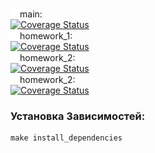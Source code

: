 <img src="docs/assets/git_branch.svg" alt="git branch icon" width="15"/>main:<br>
[![Coverage Status](https://coveralls.io/repos/github/den41apple/otus_architecture_and_design_patterns/badge.svg?branch=main)](https://coveralls.io/github/den41apple/otus_architecture_and_design_patterns?branch=main)
<br>
<img src="docs/assets/git_branch.svg" alt="git branch icon" width="15"/>homework_1: <br>
[![Coverage Status](https://coveralls.io/repos/github/den41apple/otus_architecture_and_design_patterns/badge.svg?branch=homework_1)](https://coveralls.io/github/den41apple/otus_architecture_and_design_patterns?branch=homework_1)
<br>
<img src="docs/assets/git_branch.svg" alt="git branch icon" width="15"/>homework_2: <br>
[![Coverage Status](https://coveralls.io/repos/github/den41apple/otus_architecture_and_design_patterns/badge.svg?branch=homework_2)](https://coveralls.io/github/den41apple/otus_architecture_and_design_patterns?branch=homework_2)
<br>
<img src="docs/assets/git_branch.svg" alt="git branch icon" width="15"/>homework_2: <br>
[![Coverage Status](https://coveralls.io/repos/github/den41apple/otus_architecture_and_design_patterns/badge.svg?branch=homework_3)](https://coveralls.io/github/den41apple/otus_architecture_and_design_patterns?branch=homework_3)

### Установка Зависимостей:
```shell
make install_dependencies
```